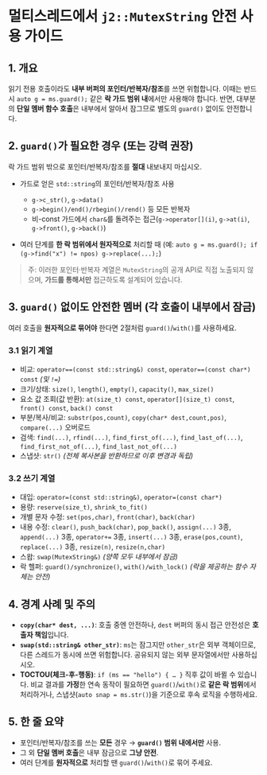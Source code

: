 # 멀티스레드에서 `j2::MutexString` 안전 사용 가이드

## 1. 개요

읽기 전용 호출이라도 **내부 버퍼의 포인터/반복자/참조**를 쓰면 위험합니다. 이때는 반드시 `auto g = ms.guard();` 같은 **락 가드 범위 내**에서만 사용해야 합니다. 반면, 대부분의 **단일 멤버 함수 호출**은 내부에서 알아서 잠그므로 별도의 `guard()` 없이도 안전합니다.

## 2. `guard()`가 **필요한** 경우 (또는 강력 권장)

락 가드 범위 밖으로 포인터/반복자/참조를 **절대** 내보내지 마십시오.

* 가드로 얻은 `std::string`의 포인터/반복자/참조 사용

  * `g->c_str()`, `g->data()`
  * `g->begin()/end()/rbegin()/rend()` 등 모든 반복자
  * 비-const 가드에서 `char&`를 돌려주는 접근(`g->operator[](i)`, `g->at(i)`, `g->front()`, `g->back()`)
* 여러 단계를 **한 락 범위에서 원자적으로** 처리할 때
  (예: `auto g = ms.guard(); if (g->find("x") != npos) g->replace(...);`)

> 주: 이러한 포인터·반복자 계열은 `MutexString`의 공개 API로 직접 노출되지 않으며, **가드를 통해서만** 접근하도록 설계되어 있습니다.

## 3. `guard()` 없이도 **안전한** 멤버 (각 호출이 내부에서 잠금)

여러 호출을 **원자적으로 묶어야** 한다면 2절처럼 `guard()`/`with()`를 사용하세요.

### 3.1 읽기 계열

* 비교: `operator==(const std::string&) const`, `operator==(const char*) const` *(및 `!=`)*
* 크기/상태: `size()`, `length()`, `empty()`, `capacity()`, `max_size()`
* 요소 값 조회(값 반환): `at(size_t) const`, `operator[](size_t) const`, `front() const`, `back() const`
* 부분/복사/비교: `substr(pos,count)`, `copy(char* dest,count,pos)`, `compare(...)` 오버로드
* 검색: `find(...)`, `rfind(...)`, `find_first_of(...)`, `find_last_of(...)`,
  `find_first_not_of(...)`, `find_last_not_of(...)`
* 스냅샷: `str()` *(전체 복사본을 반환하므로 이후 변경과 독립)*

### 3.2 쓰기 계열

* 대입: `operator=(const std::string&)`, `operator=(const char*)`
* 용량: `reserve(size_t)`, `shrink_to_fit()`
* 개별 문자 수정: `set(pos,char)`, `front(char)`, `back(char)`
* 내용 수정:
  `clear()`, `push_back(char)`, `pop_back()`,
  `assign(...)` 3종, `append(...)` 3종, `operator+=` 3종,
  `insert(...)` 3종, `erase(pos,count)`,
  `replace(...)` 3종, `resize(n)`, `resize(n,char)`
* 스왑: `swap(MutexString&)` *(양쪽 모두 내부에서 잠금)*
* 락 헬퍼: `guard()/synchronize()`, `with()/with_lock()` *(락을 제공하는 함수 자체는 안전)*

## 4. 경계 사례 및 주의

* **`copy(char* dest, ...)`**: 호출 중엔 안전하나, `dest` 버퍼의 동시 접근 안전성은 **호출자 책임**입니다.
* **`swap(std::string& other_str)`**: `ms`는 잠그지만 `other_str`은 외부 객체이므로, 다른 스레드가 동시에 쓰면 위험합니다. 공유되지 않는 외부 문자열에서만 사용하십시오.
* **TOCTOU(체크-후-행동)**:
  `if (ms == "hello") { … }` 직후 값이 바뀔 수 있습니다. 비교 결과를 **가정**한 연속 동작이 필요하면 `guard()`/`with()`로 **같은 락 범위**에서 처리하거나, 스냅샷(`auto snap = ms.str()`)을 기준으로 후속 로직을 수행하세요.

## 5. 한 줄 요약

* 포인터/반복자/참조를 쓰는 **모든** 경우 → **`guard()` 범위 내에서만** 사용.
* 그 외 **단일 멤버 호출**은 내부 잠금으로 **그냥 안전**.
* 여러 단계를 **원자적으로** 처리할 땐 `guard()`/`with()`로 묶어 주세요.
